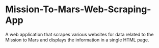 # Mission-To-Mars-Web-Scraping-App
A web application that scrapes various websites for data related to the Mission to Mars and displays the information in a single HTML page.
